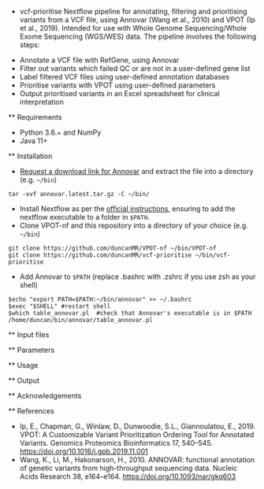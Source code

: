 * vcf-prioritise
Nextflow pipeline for annotating, filtering and prioritising variants from a VCF file, using Annovar (Wang et al., 2010) and VPOT (Ip et al., 2019). Intended for use with Whole Genome Sequencing/Whole Exome Sequencing (WGS/WES) data. The pipeline involves the following steps:

- Annotate a VCF file with RefGene, using Annovar
- Filter out variants which failed QC or are not in a user-defined gene list
- Label filtered VCF files using user-defined annotation databases
- Prioritise variants with VPOT using user-defined parameters
- Output prioritised variants in an Excel spreadsheet for clinical interpretation

** Requirements

- Python 3.6.+ and NumPy
- Java 11+

** Installation

- [Request a download link for Annovar](https://www.openbioinformatics.org/annovar/annovar_download_form.php) and extract the file into a directory (e.g. `~/bin`)
```
tar -xvf annovar.latest.tar.gz -C ~/bin/
```
- Install Nextflow as per the [official instructions](https://www.nextflow.io/docs/latest/getstarted.html), ensuring to add the nextflow executable to a folder in `$PATH`.
- Clone VPOT-nf and this repository into a directory of your choice (e.g. `~/bin`)
```
git clone https://github.com/duncanMR/VPOT-nf ~/bin/VPOT-nf
git clone https://github.com/duncanMR/vcf-prioritise ~/bin/vcf-prioritise
```
- Add Annovar to `$PATH` (replace .bashrc with .zshrc if you use zsh as your shell)
``` 
$echo "export PATH=$PATH:~/bin/annovar" >> ~/.bashrc
$exec "$SHELL" #restart shell
$which table_annovar.pl  #check that Annovar's executable is in $PATH
/home/duncan/bin/annovar/table_annovar.pl
```
** Input files

** Parameters

** Usage

** Output

** Acknowledgements

** References
- Ip, E., Chapman, G., Winlaw, D., Dunwoodie, S.L., Giannoulatou, E., 2019. VPOT: A Customizable Variant Prioritization Ordering Tool for Annotated Variants. Genomics Proteomics Bioinformatics 17, 540–545. https://doi.org/10.1016/j.gpb.2019.11.001
- Wang, K., Li, M., Hakonarson, H., 2010. ANNOVAR: functional annotation of genetic variants from high-throughput sequencing data. Nucleic Acids Research 38, e164–e164. https://doi.org/10.1093/nar/gkq603
